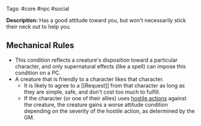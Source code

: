 Tags: #core #npc #social 

**Description:** Has a good attitude toward you, but won't necessarily stick their neck out to help you.
## Mechanical Rules

- This condition reflects a creature's disposition toward a particular character, and only supernatural effects (like a spell) can impose this condition on a PC.
- A creature that is friendly to a character likes that character.
	- It is likely to agree to a [[Request]] from that character as long as they are simple, safe, and don't cost too much to fulfill.
	- If the character (or one of their allies) uses [hostile actions](https://2e.aonprd.com/Rules.aspx?ID=300) against the creature, the creature gains a worse attitude condition depending on the severity of the hostile action, as determined by the GM.